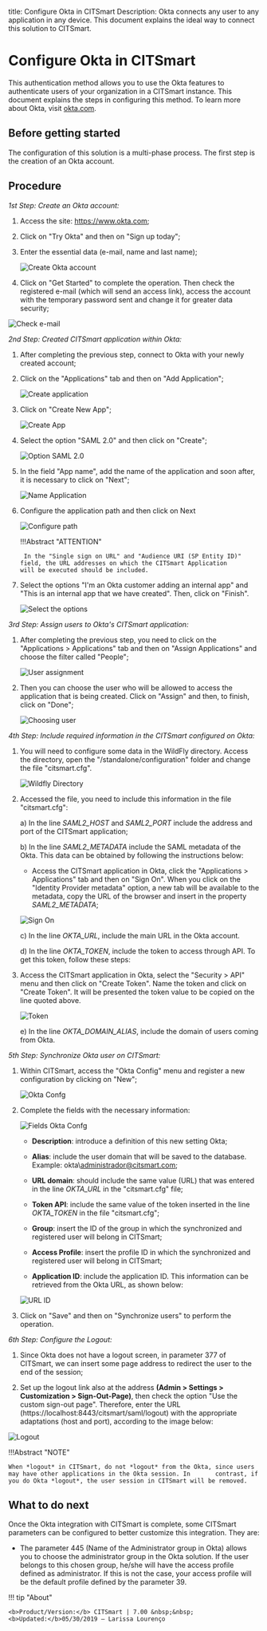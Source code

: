 title: Configure Okta in CITSmart
Description: Okta connects any user to any application in any device. This document explains the ideal way to connect this solution to CITSmart.
# Configure Okta in CITSmart

This authentication method allows you to use the Okta features to authenticate users of your organization in a CITSmart instance. This document explains the steps in configuring this method. To learn more about Okta, visit [okta.com][1].

Before getting started
--------------------

The configuration of this solution is a multi-phase process. The first step is the creation of an Okta account.

Procedure
----------------

*1st Step: Create an Okta account:*

1. Access the site:  https://www.okta.com;

2. Click on "Try Okta" and then on "Sign up today";

3. Enter the essential data (e-mail, name and last name);

    ![Create Okta account](images/okta.img1.png)

4. Click on "Get Started" to complete the operation. Then check the registered e-mail (which will send an access link), access the account with the temporary password sent and change it for greater data security;

![Check e-mail](images/okta.img2.png)

*2nd Step: Created CITSmart application within Okta:*

1. After completing the previous step, connect to Okta with your newly created account;

2. Click on the "Applications" tab and then on "Add Application";

    ![Create application](images/okta.img3.png)

3. Click on "Create New App";

    ![Create App](images/okta.img4.png)

4. Select the option "SAML 2.0" and then click on "Create";

    ![Option SAML 2.0](images/okta.img5.png)

5. In the field "App name", add the name of the application and soon after, it is necessary to click on "Next";

    ![Name Application](images/okta.img6.png)

6. Configure the application path and then click on Next

    ![Configure path](images/okta.img7.png)

    !!!Abstract "ATTENTION"
   
        In the "Single sign on URL" and "Audience URI (SP Entity ID)" field, the URL addresses on which the CITSmart Application           will be executed should be included.
     
7. Select the options "I'm an Okta customer adding an internal app" and "This is an internal app that we have created". Then, click on "Finish".

      ![Select the options](images/okta.img8.png)

*3rd Step: Assign users to Okta's CITSmart application:*

1. After completing the previous step, you need to click on the "Applications > Applications" tab and then on "Assign Applications" and choose the filter called "People";

    ![User assignment](images/okta.img9.png)

2. Then you can choose the user who will be allowed to access the application that is being created. Click on "Assign" and then, to finish, click on "Done";

    ![Choosing user](images/okta.img10.png)

*4th Step: Include required information in the CITSmart configured on Okta:*

1. You will need to configure some data in the WildFly directory. Access the directory, open the "/standalone/configuration" folder and change the file "citsmart.cfg".

    ![Wildfly Directory](images/okta.img11.png)

2. Accessed the file, you need to include this information in the file "citsmart.cfg":
       
   a) In the line *SAML2_HOST* and *SAML2_PORT* include the address and port of the CITSmart application;
       
   b) In the line *SAML2_METADATA* include the SAML metadata of the Okta. This data can be obtained by following the instructions below:
 
      - Access the CITSmart application in Okta, click the "Applications > Applications" tab and then on "Sign On". When you click on the "Identity Provider metadata" option, a new tab will be available to the metadata, copy the URL of the browser and insert in the property *SAML2_METADATA*;
        
    ![Sign On](images/okta.img12.png)

   c) In the line *OKTA_URL*, include the main URL in the Okta account.
   
   d) In the line *OKTA_TOKEN*, include the token to access through API. To get this token, follow these steps:
   
3. Access the CITSmart application in Okta, select the "Security > API" menu and then click on "Create Token". Name the token and click on "Create Token". It will be presented the token value to be copied on the line quoted above.
   
    ![Token](images/okta.img13.png)

   e) In the line *OKTA_DOMAIN_ALIAS*, include the domain of users coming from Okta.
  
*5th Step: Synchronize Okta user on CITSmart:*

1. Within CITSmart, access the "Okta Config" menu and register a new configuration by clicking on "New";

    ![Okta Confg](images/okta.img14.png)

2. Complete the fields with the necessary information:

    ![Fields Okta Confg](images/okta.img15.png)

    * **Description**: introduce a definition of this new setting Okta;
     
    * **Alias**: include the user domain that will be saved to the database. Example: okta\administrador@citsmart.com;
     
    * **URL domain**: should include the same value (URL) that was entered in the line *OKTA_URL* in the "citsmart.cfg" file; 
     
    * **Token API**: include the same value of the token inserted in the line *OKTA_TOKEN* in the file "citsmart.cfg";
     
    * **Group**: insert the ID of the group in which the synchronized and registered user will belong in CITSmart;
     
    * **Access Profile**: insert the profile ID in which the synchronized and registered user will belong in CITSmart;
     
    * **Application ID**: include the application ID. This information can be retrieved from the Okta URL, as shown below:
     
    ![URL ID](images/okta.img16.png)

3. Click on "Save" and then on "Synchronize users" to perform the operation.

*6th Step: Configure the Logout:*

1. Since Okta does not have a logout screen, in parameter 377 of CITSmart, we can insert some page address to redirect the user to the end of the session;

2. Set up the logout link also at the address **(Admin > Settings > Customization > Sign-Out-Page)**, then check the option "Use the custom sign-out page". Therefore, enter the URL (https://localhost:8443/citsmart/saml/logout) with the appropriate adaptations (host and port), according to the image below:

![Logout](images/okta.img19.png)

!!!Abstract "NOTE"
   
    When *logout* in CITSmart, do not *logout* from the Okta, since users may have other applications in the Okta session. In       contrast, if you do Okta *logout*, the user session in CITSmart will be removed.

What to do next
----------------------

Once the Okta integration with CITSmart is complete, some CITSmart parameters can be configured to better customize this integration. They are:

 
 - The parameter 445 (Name of the Administrator group in Okta) allows you to choose the administrator group in the Okta solution. If the user belongs to this chosen group, he/she will have the access profile defined as administrator. If this is not the case, your access profile will be the default profile defined by the parameter 39.
 
!!! tip "About"

    <b>Product/Version:</b> CITSmart | 7.00 &nbsp;&nbsp;
    <b>Updated:</b>05/30/2019 – Larissa Lourenço

[1]: https://www.okta.com/
